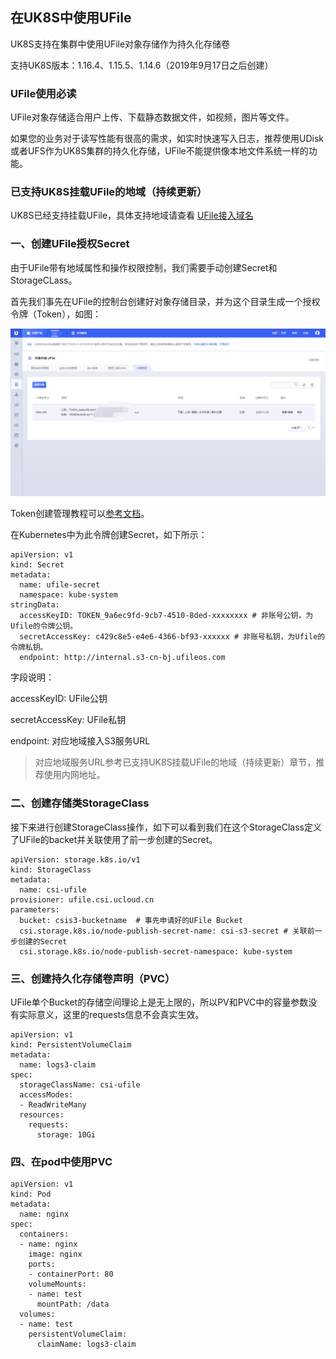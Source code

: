 ## 在UK8S中使用UFile

UK8S支持在集群中使用UFile对象存储作为持久化存储卷

支持UK8S版本：1.16.4、1.15.5、1.14.6（2019年9月17日之后创建）

### UFile使用必读

UFile对象存储适合用户上传、下载静态数据文件，如视频，图片等文件。

如果您的业务对于读写性能有很高的需求，如实时快速写入日志，推荐使用UDisk或者UFS作为UK8S集群的持久化存储，UFile不能提供像本地文件系统一样的功能。

### 已支持UK8S挂载UFile的地域（持续更新）


UK8S已经支持挂载UFile，具体支持地域请查看 [UFile接入域名](https://docs.ucloud.cn/storage_cdn/ufile/s3/s3_introduction?id=%E6%8E%A5%E5%85%A5%E5%9F%9F%E5%90%8D%EF%BC%88endpoint%EF%BC%89)


### 一、创建UFile授权Secret

由于UFile带有地域属性和操作权限控制，我们需要手动创建Secret和StorageCLass。

首先我们事先在UFile的控制台创建好对象存储目录，并为这个目录生成一个授权令牌（Token），如图：

![](/images/volume/ufile.png)

Token创建管理教程可以[参考文档](storage_cdn/ufile/guide/token)。

在Kubernetes中为此令牌创建Secret，如下所示：

```
apiVersion: v1
kind: Secret
metadata:
  name: ufile-secret
  namespace: kube-system
stringData:
  accessKeyID: TOKEN_9a6ec9fd-9cb7-4510-8ded-xxxxxxxx # 非账号公钥，为Ufile的令牌公钥。
  secretAccessKey: c429c8e5-e4e6-4366-bf93-xxxxxx # 非账号私钥，为Ufile的令牌私钥。
  endpoint: http://internal.s3-cn-bj.ufileos.com
```

字段说明：

accessKeyID: UFile公钥

secretAccessKey: UFile私钥

endpoint: 对应地域接入S3服务URL

> 对应地域服务URL参考已支持UK8S挂载UFile的地域（持续更新）章节，推荐使用内网地址。


### 二、创建存储类StorageClass

接下来进行创建StorageClass操作，如下可以看到我们在这个StorageClass定义了UFile的backet并关联使用了前一步创建的Secret。

```
apiVersion: storage.k8s.io/v1
kind: StorageClass
metadata:
  name: csi-ufile
provisioner: ufile.csi.ucloud.cn
parameters:
  bucket: csis3-bucketname  # 事先申请好的UFile Bucket
  csi.storage.k8s.io/node-publish-secret-name: csi-s3-secret # 关联前一步创建的Secret
  csi.storage.k8s.io/node-publish-secret-namespace: kube-system
```

### 三、创建持久化存储卷声明（PVC）

UFile单个Bucket的存储空间理论上是无上限的，所以PV和PVC中的容量参数没有实际意义，这里的requests信息不会真实生效。

```
apiVersion: v1
kind: PersistentVolumeClaim
metadata:
  name: logs3-claim
spec:
  storageClassName: csi-ufile
  accessModes:
  - ReadWriteMany
  resources:
    requests:
      storage: 10Gi
```

### 四、在pod中使用PVC


```
apiVersion: v1
kind: Pod
metadata:
  name: nginx
spec:
  containers:
  - name: nginx
    image: nginx 
    ports:
    - containerPort: 80
    volumeMounts:
    - name: test
      mountPath: /data
  volumes:
  - name: test
    persistentVolumeClaim:
      claimName: logs3-claim
```
